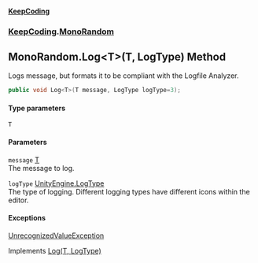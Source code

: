 #### [KeepCoding](index.md 'index')
### [KeepCoding](KeepCoding.md 'KeepCoding').[MonoRandom](MonoRandom.md 'KeepCoding.MonoRandom')
## MonoRandom.Log&lt;T&gt;(T, LogType) Method
Logs message, but formats it to be compliant with the Logfile Analyzer.  
```csharp
public void Log<T>(T message, LogType logType=3);
```
#### Type parameters
<a name='KeepCoding.MonoRandom.Log.T.(T.LogType).T'></a>
`T`  
  
#### Parameters
<a name='KeepCoding.MonoRandom.Log.T.(T.LogType).message'></a>
`message` [T](MonoRandom.Log.jzR5EDzrgzuvg62Q6gTRbQ.md#KeepCoding.MonoRandom.Log.T.(T.LogType).T 'KeepCoding.MonoRandom.Log&lt;T&gt;(T, LogType).T')  
The message to log.
  
<a name='KeepCoding.MonoRandom.Log.T.(T.LogType).logType'></a>
`logType` [UnityEngine.LogType](https://docs.microsoft.com/en-us/dotnet/api/UnityEngine.LogType 'UnityEngine.LogType')  
The type of logging. Different logging types have different icons within the editor.
  
#### Exceptions
[UnrecognizedValueException](UnrecognizedValueException.md 'KeepCoding.Internal.UnrecognizedValueException')  

Implements [Log<T>(T, LogType)](ILog.Log.D5O48+PY35ntCSBU53qA2w.md 'KeepCoding.ILog.Log&lt;T&gt;(T, LogType)')  
